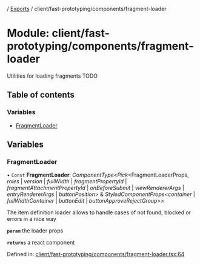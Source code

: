 [](../README.md) / [Exports](../modules.md) / client/fast-prototyping/components/fragment-loader

# Module: client/fast-prototyping/components/fragment-loader

Utilities for loading fragments
TODO

## Table of contents

### Variables

- [FragmentLoader](client_fast_prototyping_components_fragment_loader.md#fragmentloader)

## Variables

### FragmentLoader

• `Const` **FragmentLoader**: *ComponentType*<*Pick*<FragmentLoaderProps, *roles* \| *version* \| *fullWidth* \| *fragmentPropertyId* \| *fragmentAttachmentPropertyId* \| *onBeforeSubmit* \| *viewRendererArgs* \| *entryRendererArgs* \| *buttonPosition*\> & *StyledComponentProps*<*container* \| *fullWidthContainer* \| *buttonEdit* \| *buttonApproveRejectGroup*\>\>

The item definition loader allows to handle cases of not found, blocked or errors in a nice way

**`param`** the loader props

**`returns`** a react component

Defined in: [client/fast-prototyping/components/fragment-loader.tsx:64](https://github.com/onzag/itemize/blob/0569bdf2/client/fast-prototyping/components/fragment-loader.tsx#L64)
